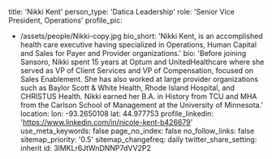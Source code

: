 title: 'Nikki Kent'
person_type: 'Datica Leadership'
role: 'Senior Vice President, Operations'
profile_pic:
  - /assets/people/Nikki-copy.jpg
bio_short: 'Nikki Kent, is an accomplished health care executive having specialized in Operations, Human Capital and Sales for Payer and Provider organizations.'
bio: 'Before joining Sansoro, Nikki spent 15 years at Optum and UnitedHealthcare where she served as VP of Client Services and VP of Compensation, focused on Sales Enablement. She has also worked at large provider organizations such as Baylor Scott & White Health, Rhode Island Hospital, and CHRISTUS Health. Nikki earned her B.A. in History from TCU and MHA from the Carlson School of Management at the University of Minnesota.'
location:
  lon: -93.2650108
  lat: 44.977753
profile_linkedin: 'https://www.linkedin.com/in/nicole-kent-b426679'
use_meta_keywords: false
page_no_index: false
no_follow_links: false
sitemap_priority: '0.5'
sitemap_changefreq: daily
twitter_share_setting: inherit
id: 3lMKLr6JtWnDNNP7dVV2P2
